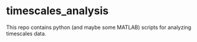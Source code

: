 # timescales_analysisThis repo contains python (and maybe some MATLAB) scripts for analyzing timescales data.